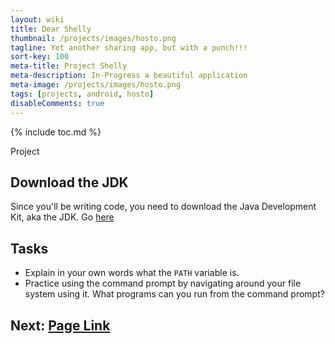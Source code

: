 ```yaml
---
layout: wiki
title: Dear Shelly
thumbnail: /projects/images/hosto.png
tagline: Yet another sharing app, but with a punch!!!
sort-key: 100
meta-title: Project Shelly
meta-description: In-Progress a beautiful application
meta-image: /projects/images/hosto.png
tags: [projects, android, hosto]
disableComments: true
---
```


{% include toc.md %}

Project 

## Download the JDK

Since you'll be writing code, you need to download the Java Development Kit, aka the JDK. Go [here]()

## Tasks

- Explain in your own words what the `PATH` variable is.
- Practice using the command prompt by navigating around your file system using it. What programs can you run from the command prompt?

## Next: [Page Link](/projects/hosto)
